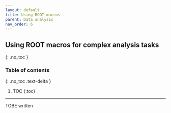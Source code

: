 ```yaml
---
layout: default
title: Using ROOT macros
parent: Data analysis
nav_order: 6
---
```


## Using ROOT macros for complex analysis tasks
{: .no_toc }

### Table of contents
{: .no_toc .text-delta }

1. TOC
{:toc}

---

TOBE written
